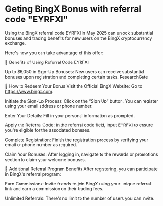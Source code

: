 # Geting BingX Bonus with referral code "EYRFXI"
Using the BingX referral code EYRFXI in May 2025 can unlock substantial bonuses and trading benefits for new users on the BingX cryptocurrency exchange.


Here's how you can take advantage of this offer:


🎁 Benefits of Using Referral Code EYRFXI


Up to $6,050 in Sign-Up Bonuses: New users can receive substantial bonuses upon registration and completing certain tasks. 
ResearchGate

📝 How to Redeem Your Bonus
Visit the Official BingX Website:
Go to https://www.bingx.com.

Initiate the Sign-Up Process:
Click on the “Sign Up” button. You can register using your email address or phone number.

Enter Your Details:
Fill in your personal information as prompted.

Apply the Referral Code:
In the referral code field, input EYRFXI to ensure you're eligible for the associated bonuses.

Complete Registration:
Finish the registration process by verifying your email or phone number as required.

Claim Your Bonuses:
After logging in, navigate to the rewards or promotions section to claim your welcome bonuses.

🔄 Additional Referral Program Benefits
After registering, you can participate in BingX's referral program:

Earn Commissions: Invite friends to join BingX using your unique referral link and earn a commission on their trading fees.

Unlimited Referrals: There's no limit to the number of users you can invite.


